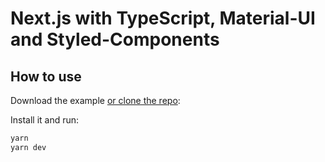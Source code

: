 # Next.js with TypeScript, Material-UI and Styled-Components

## How to use

Download the example [or clone the repo]():

Install it and run:

```sh
yarn
yarn dev
```
